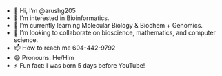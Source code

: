 - 👋 Hi, I’m @arushg205
- 👀 I’m interested in Bioinformatics.
- 🌱 I’m currently learning Molecular Biology & Biochem + Genomics.
- 💞️ I’m looking to collaborate on bioscience, mathematics, and computer science.
- 📫 How to reach me 604-442-9792
- 😄 Pronouns: He/Him
- ⚡ Fun fact: I was born 5 days before YouTube!

<!---
arushg205/arushg205 is a ✨ special ✨ repository because its `README.md` (this file) appears on your GitHub profile.
You can click the Preview link to take a look at your changes.
--->
